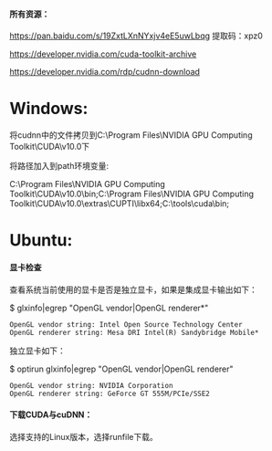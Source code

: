 #### 所有资源：

https://pan.baidu.com/s/19ZxtLXnNYxjv4eE5uwLbqg    提取码：xpz0

https://developer.nvidia.com/cuda-toolkit-archive

https://developer.nvidia.com/rdp/cudnn-download

# Windows:

将cudnn中的文件拷贝到C:\Program Files\NVIDIA GPU Computing Toolkit\CUDA\v10.0下

将路径加入到path环境变量:

C:\Program Files\NVIDIA GPU Computing Toolkit\CUDA\v10.0\bin;C:\Program Files\NVIDIA GPU Computing Toolkit\CUDA\v10.0\extras\CUPTI\libx64;C:\tools\cuda\bin;

# Ubuntu:

#### 显卡检查

查看系统当前使用的显卡是否是独立显卡，如果是集成显卡输出如下：

$ glxinfo|egrep "OpenGL vendor|OpenGL renderer*"

    OpenGL vendor string: Intel Open Source Technology Center
    OpenGL renderer string: Mesa DRI Intel(R) Sandybridge Mobile*
  
独立显卡如下：

$ optirun glxinfo|egrep "OpenGL vendor|OpenGL renderer"

    OpenGL vendor string: NVIDIA Corporation
    OpenGL renderer string: GeForce GT 555M/PCIe/SSE2

#### 下载CUDA与cuDNN：

选择支持的Linux版本，选择runfile下载。


